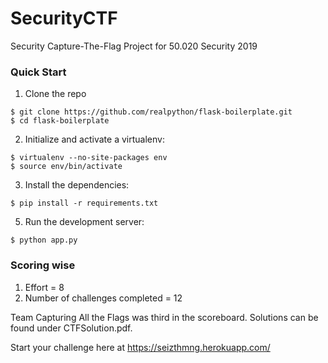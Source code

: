 # SecurityCTF
Security Capture-The-Flag Project for 50.020 Security 2019
### Quick Start

1. Clone the repo
  ```
  $ git clone https://github.com/realpython/flask-boilerplate.git
  $ cd flask-boilerplate
  ```

2. Initialize and activate a virtualenv:
  ```
  $ virtualenv --no-site-packages env
  $ source env/bin/activate
  ```

3. Install the dependencies:
  ```
  $ pip install -r requirements.txt
  ```

5. Run the development server:
  ```
  $ python app.py
  ```
  ### Scoring wise
1. Effort = 8
2. Number of challenges completed = 12

Team Capturing All the Flags was third in the scoreboard. 
Solutions can be found under CTFSolution.pdf. 

Start your challenge here at https://seizthmng.herokuapp.com/
